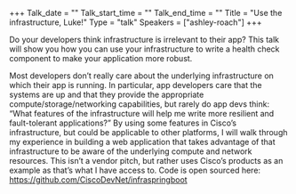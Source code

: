 +++
Talk_date = ""
Talk_start_time = ""
Talk_end_time = ""
Title = "Use the infrastructure, Luke!"
Type = "talk"
Speakers = ["ashley-roach"]
+++

Do your developers think infrastructure is irrelevant to their app?  This talk will show you how you can use your infrastructure to write a health check component to make your application more robust.

Most developers don’t really care about the underlying infrastructure on which their app is running. In particular, app developers care that the systems are up and that they provide the appropriate compute/storage/networking capabilities, but rarely do app devs think: “What features of the infrastructure will help me write more resilient and fault-tolerant applications?” By using some features in Cisco’s infrastructure, but could be applicable to other platforms, I will walk through my experience in building a web application that takes advantage of that infrastructure to be aware of the underlying compute and network resources.  This isn’t a vendor pitch, but rather uses Cisco’s products as an example as that’s what I have access to.  Code is open sourced here: https://github.com/CiscoDevNet/infraspringboot